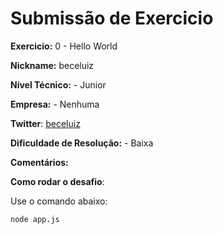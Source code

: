 # Submissão de Exercicio

**Exercicio:** 0 - Hello World

**Nickname:** beceluiz

**Nível Técnico:** - Junior

**Empresa:** - Nenhuma

**Twitter**: <a href="https://twitter.com/beceluiz">beceluiz</a>

**Dificuldade de Resolução:** - Baixa

**Comentários:** 

**Como rodar o desafio**: 

Use o comando abaixo: 
```bash
node app.js
```
